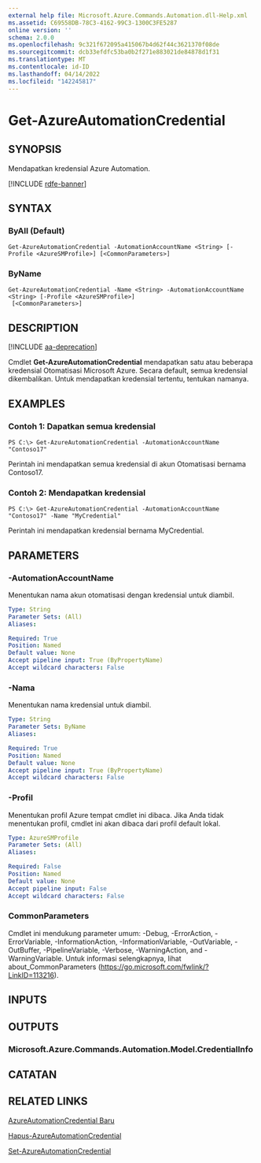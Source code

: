 ```yaml
---
external help file: Microsoft.Azure.Commands.Automation.dll-Help.xml
ms.assetid: C69558DB-78C3-4162-99C3-1300C3FE5287
online version: ''
schema: 2.0.0
ms.openlocfilehash: 9c321f672095a415067b4d62f44c3621370f08de
ms.sourcegitcommit: dcb33efdfc53ba0b2f271e883021de84878d1f31
ms.translationtype: MT
ms.contentlocale: id-ID
ms.lasthandoff: 04/14/2022
ms.locfileid: "142245817"
---
```

# Get-AzureAutomationCredential

## SYNOPSIS

Mendapatkan kredensial Azure Automation.

[!INCLUDE [rdfe-banner](../../includes/rdfe-banner.md)]

## SYNTAX

### ByAll (Default)
```
Get-AzureAutomationCredential -AutomationAccountName <String> [-Profile <AzureSMProfile>] [<CommonParameters>]
```

### ByName
```
Get-AzureAutomationCredential -Name <String> -AutomationAccountName <String> [-Profile <AzureSMProfile>]
 [<CommonParameters>]
```

## DESCRIPTION

[!INCLUDE [aa-deprecation](../include/aa-deprecation.md)]

Cmdlet **Get-AzureAutomationCredential** mendapatkan satu atau beberapa kredensial Otomatisasi Microsoft Azure.
Secara default, semua kredensial dikembalikan.
Untuk mendapatkan kredensial tertentu, tentukan namanya.

## EXAMPLES

### Contoh 1: Dapatkan semua kredensial
```
PS C:\> Get-AzureAutomationCredential -AutomationAccountName "Contoso17"
```

Perintah ini mendapatkan semua kredensial di akun Otomatisasi bernama Contoso17.

### Contoh 2: Mendapatkan kredensial
```
PS C:\> Get-AzureAutomationCredential -AutomationAccountName "Contoso17" -Name "MyCredential"
```

Perintah ini mendapatkan kredensial bernama MyCredential.

## PARAMETERS

### -AutomationAccountName
Menentukan nama akun otomatisasi dengan kredensial untuk diambil.

```yaml
Type: String
Parameter Sets: (All)
Aliases: 

Required: True
Position: Named
Default value: None
Accept pipeline input: True (ByPropertyName)
Accept wildcard characters: False
```

### -Nama
Menentukan nama kredensial untuk diambil.

```yaml
Type: String
Parameter Sets: ByName
Aliases: 

Required: True
Position: Named
Default value: None
Accept pipeline input: True (ByPropertyName)
Accept wildcard characters: False
```

### -Profil
Menentukan profil Azure tempat cmdlet ini dibaca.
Jika Anda tidak menentukan profil, cmdlet ini akan dibaca dari profil default lokal.

```yaml
Type: AzureSMProfile
Parameter Sets: (All)
Aliases: 

Required: False
Position: Named
Default value: None
Accept pipeline input: False
Accept wildcard characters: False
```

### CommonParameters
Cmdlet ini mendukung parameter umum: -Debug, -ErrorAction, -ErrorVariable, -InformationAction, -InformationVariable, -OutVariable, -OutBuffer, -PipelineVariable, -Verbose, -WarningAction, and -WarningVariable. Untuk informasi selengkapnya, lihat about_CommonParameters (https://go.microsoft.com/fwlink/?LinkID=113216).

## INPUTS

## OUTPUTS

### Microsoft.Azure.Commands.Automation.Model.CredentialInfo

## CATATAN

## RELATED LINKS

[AzureAutomationCredential Baru](./New-AzureAutomationCredential.md)

[Hapus-AzureAutomationCredential](./Remove-AzureAutomationCredential.md)

[Set-AzureAutomationCredential](./Set-AzureAutomationCredential.md)


